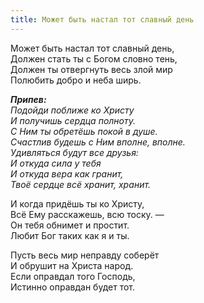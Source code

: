 ```yaml
---
title: Может быть настал тот славный день
---
```


Может быть настал тот славный день,  
Должен стать ты с Богом словно тень,  
Должен ты отвергнуть весь злой мир  
Полюбить добро и неба ширь. 

*__Припев:__  
Подойди поближе ко Христу  
И получишь сердца полноту.   
С Ним ты обретёшь покой в душе.   
Счастлив будешь с Ним вполне, вполне.  
Удивляться будут все друзья:  
И откуда сила у тебя  
И откуда вера как гранит,  
Твоё сердце всё хранит, хранит.* 

И когда придёшь ты ко Христу,  
Всё Ему расскажешь, всю тоску. —  
Он тебя обнимет и простит.  
Любит Бог таких как я и ты.

Пусть весь мир неправду соберёт  
И обрушит на Христа народ.  
Если оправдал того Господь,  
Истинно оправдан будет тот.
